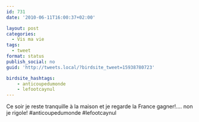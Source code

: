 ```yaml
---
id: 731
date: '2010-06-11T16:00:37+02:00'

layout: post
categories:
  - Vis ma vie
tags:
  - tweet
format: status
publish_social: no
guid: 'http://tweets.local/?birdsite_tweet=15938780723'

birdsite_hashtags:
    - anticoupedumonde
    - lefootcaynul
---
```


Ce soir je reste tranquille à la maison et je regarde la France gagner!…. non je rigole! #anticoupedumonde #lefootcaynul